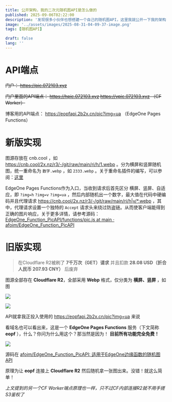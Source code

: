 ```yaml
---
title: 公开架构，我的二次元随机图API是怎么做的
published: 2025-09-06T02:22:00
description: '发现很多小伙伴也想搭建一个自己的随机图API，这里我就公开一下我的架构，打磨2年了，供大家参考~'
image: '../assets/images/2025-08-31-04-09-37-image.png'
tags: [随机图API]

draft: false 
lang: ''
---
```


# API端点

~~门户： https://pic.072103.xyz~~

~~门户里面的API端点： https://hpic.072103.xyz https://vpic.072103.xyz （CF Worker）~~

博客用的API端点： https://eopfapi.2b2x.cn/pic?img=ua （EdgeOne Pages Functions）

# 新版实现

图源存放在 cnb.cool ，如 https://cnb.cool/2x.nz/r3/-/git/raw/main/ri/h/1.webp 。分为横屏和竖屏随机图，统一重命名为 `数字.webp` ，如 `2333.webp` 。关于重命名插件的编写，可以参阅：[这里](/posts/rename/)

EdgeOne Pages Functions作为入口，当收到请求后首先区分 横屏、竖屏、自适应，即 `?img=h` `?img=v` `?img=ua` ，然后内部随机出一个数字，最大值在代码中硬编码并且代理请求 https://cnb.cool/2x.nz/r3/-/git/raw/main/ri/h|v/*.webp ，其中，代理请求设置一个独特的 `Accept` 请求头来绕过防盗链。从而使客户端能得到正确的图片响应，关于更多详情，请参考源码： [EdgeOne_Function_PicAPI/functions/pic.js at main · afoim/EdgeOne_Function_PicAPI](https://github.com/afoim/EdgeOne_Function_PicAPI/blob/main/functions/pic.js)

# 旧版实现

> 在Cloudflare R2被刷了 **7千万次（GET）请求** 并且扣款 **28.08 USD（折合人民币 207.93 CNY）** 后废弃 

图源全部存在 **Cloudflare R2**，全部采用 **Webp** 格式，仅分类为 **横屏、竖屏** ，如图

![](../assets/images/2025-08-31-04-13-08-image.png)

![](../assets/images/2025-08-31-04-13-17-image.png)

API就拿我正投入使用的 https://eopfapi.2b2x.cn/pic?img=ua 来说

看域名也可以看出来，这是一个 **EdgeOne Pages Functions** 服务（下文简称 **eopf** ），什么？你问为什么用这个？那当然是因为！ **目前所有功能完全免费！**

![](../assets/images/2025-08-31-04-18-45-image.png)

源码在 [afoim/EdgeOne_Function_PicAPI: 适用于EdgeOne边缘函数的随机图API](https://github.com/afoim/EdgeOne_Function_PicAPI)

原理为让 **eopf** 连接上 **Cloudflare R2** 然后随机拿一张图出来。没错！就这么简单！

*上文提到的另一个CF Worker端点原理也一样，只不过CF内部连接R2就不用手搓S3鉴权了*
